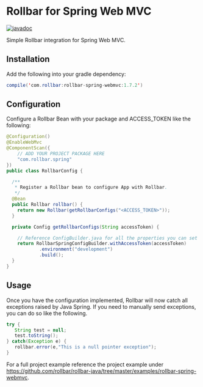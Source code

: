 # Rollbar for Spring Web MVC 

[![javadoc](https://javadoc.io/badge2/com.rollbar/rollbar-spring-webmvc/javadoc.svg?style=for-the-badge)](https://javadoc.io/doc/com.rollbar/rollbar-spring-webmvc)

Simple Rollbar integration for Spring Web MVC.

## Installation

Add the following into your gradle dependency:

```java
compile('com.rollbar:rollbar-spring-webmvc:1.7.2')
```

## Configuration

Configure a Rollbar Bean with your package and ACCESS_TOKEN like the following:

```java
@Configuration()
@EnableWebMvc
@ComponentScan({
    // ADD YOUR PROJECT PACKAGE HERE
    "com.rollbar.spring"
})
public class RollbarConfig {

  /**
   * Register a Rollbar bean to configure App with Rollbar.
   */
  @Bean
  public Rollbar rollbar() {
    return new Rollbar(getRollbarConfigs("<ACCESS_TOKEN>"));
  }

  private Config getRollbarConfigs(String accessToken) {

    // Reference ConfigBuilder.java for all the properties you can set for Rollbar
    return RollbarSpringConfigBuilder.withAccessToken(accessToken)
            .environment("development")
            .build();
  }
}
```

## Usage

Once you have the configuration implemented, Rollbar will now catch all exceptions raised by Java Spring. If you need to manually send exceptions, you can do so like the following. 

```java
try {
   String test = null;
   test.toString();
} catch(Exception e) {
   rollbar.error(e,"This is a null pointer exception");
}
```

For a full project example reference the project example under https://github.com/rollbar/rollbar-java/tree/master/examples/rollbar-spring-webmvc.
 
